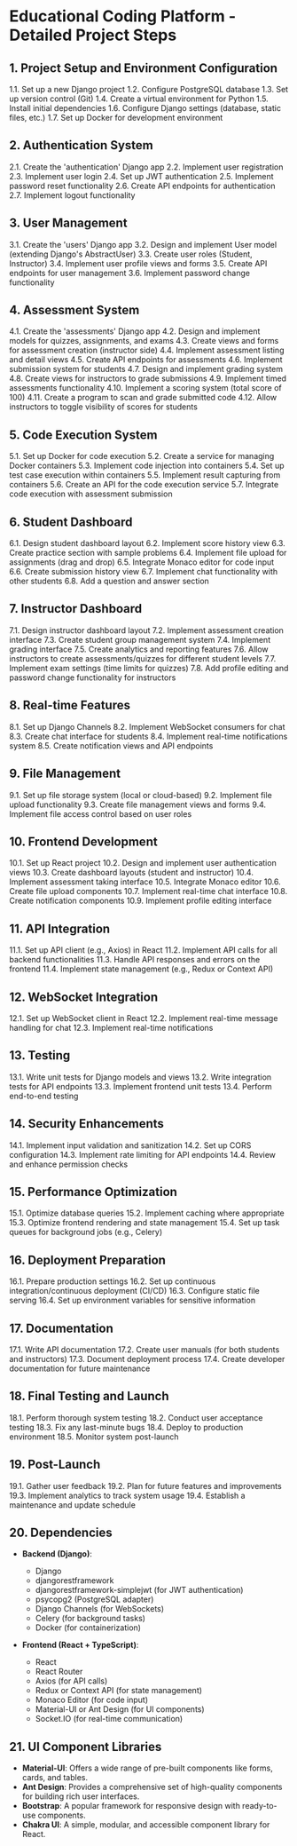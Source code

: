 # Educational Coding Platform - Detailed Project Steps

## 1. Project Setup and Environment Configuration
1.1. Set up a new Django project
1.2. Configure PostgreSQL database
1.3. Set up version control (Git)
1.4. Create a virtual environment for Python
1.5. Install initial dependencies
1.6. Configure Django settings (database, static files, etc.)
1.7. Set up Docker for development environment

## 2. Authentication System
2.1. Create the 'authentication' Django app
2.2. Implement user registration
2.3. Implement user login
2.4. Set up JWT authentication
2.5. Implement password reset functionality
2.6. Create API endpoints for authentication
2.7. Implement logout functionality

## 3. User Management
3.1. Create the 'users' Django app
3.2. Design and implement User model (extending Django's AbstractUser)
3.3. Create user roles (Student, Instructor)
3.4. Implement user profile views and forms
3.5. Create API endpoints for user management
3.6. Implement password change functionality

## 4. Assessment System
4.1. Create the 'assessments' Django app
4.2. Design and implement models for quizzes, assignments, and exams
4.3. Create views and forms for assessment creation (instructor side)
4.4. Implement assessment listing and detail views
4.5. Create API endpoints for assessments
4.6. Implement submission system for students
4.7. Design and implement grading system
4.8. Create views for instructors to grade submissions
4.9. Implement timed assessments functionality
4.10. Implement a scoring system (total score of 100)
4.11. Create a program to scan and grade submitted code
4.12. Allow instructors to toggle visibility of scores for students

## 5. Code Execution System
5.1. Set up Docker for code execution
5.2. Create a service for managing Docker containers
5.3. Implement code injection into containers
5.4. Set up test case execution within containers
5.5. Implement result capturing from containers
5.6. Create an API for the code execution service
5.7. Integrate code execution with assessment submission

## 6. Student Dashboard
6.1. Design student dashboard layout
6.2. Implement score history view
6.3. Create practice section with sample problems
6.4. Implement file upload for assignments (drag and drop)
6.5. Integrate Monaco editor for code input
6.6. Create submission history view
6.7. Implement chat functionality with other students
6.8. Add a question and answer section

## 7. Instructor Dashboard
7.1. Design instructor dashboard layout
7.2. Implement assessment creation interface
7.3. Create student group management system
7.4. Implement grading interface
7.5. Create analytics and reporting features
7.6. Allow instructors to create assessments/quizzes for different student levels
7.7. Implement exam settings (time limits for quizzes)
7.8. Add profile editing and password change functionality for instructors

## 8. Real-time Features
8.1. Set up Django Channels
8.2. Implement WebSocket consumers for chat
8.3. Create chat interface for students
8.4. Implement real-time notifications system
8.5. Create notification views and API endpoints

## 9. File Management
9.1. Set up file storage system (local or cloud-based)
9.2. Implement file upload functionality
9.3. Create file management views and forms
9.4. Implement file access control based on user roles

## 10. Frontend Development
10.1. Set up React project
10.2. Design and implement user authentication views
10.3. Create dashboard layouts (student and instructor)
10.4. Implement assessment taking interface
10.5. Integrate Monaco editor
10.6. Create file upload components
10.7. Implement real-time chat interface
10.8. Create notification components
10.9. Implement profile editing interface

## 11. API Integration
11.1. Set up API client (e.g., Axios) in React
11.2. Implement API calls for all backend functionalities
11.3. Handle API responses and errors on the frontend
11.4. Implement state management (e.g., Redux or Context API)

## 12. WebSocket Integration
12.1. Set up WebSocket client in React
12.2. Implement real-time message handling for chat
12.3. Implement real-time notifications

## 13. Testing
13.1. Write unit tests for Django models and views
13.2. Write integration tests for API endpoints
13.3. Implement frontend unit tests
13.4. Perform end-to-end testing

## 14. Security Enhancements
14.1. Implement input validation and sanitization
14.2. Set up CORS configuration
14.3. Implement rate limiting for API endpoints
14.4. Review and enhance permission checks

## 15. Performance Optimization
15.1. Optimize database queries
15.2. Implement caching where appropriate
15.3. Optimize frontend rendering and state management
15.4. Set up task queues for background jobs (e.g., Celery)

## 16. Deployment Preparation
16.1. Prepare production settings
16.2. Set up continuous integration/continuous deployment (CI/CD)
16.3. Configure static file serving
16.4. Set up environment variables for sensitive information

## 17. Documentation
17.1. Write API documentation
17.2. Create user manuals (for both students and instructors)
17.3. Document deployment process
17.4. Create developer documentation for future maintenance

## 18. Final Testing and Launch
18.1. Perform thorough system testing
18.2. Conduct user acceptance testing
18.3. Fix any last-minute bugs
18.4. Deploy to production environment
18.5. Monitor system post-launch

## 19. Post-Launch
19.1. Gather user feedback
19.2. Plan for future features and improvements
19.3. Implement analytics to track system usage
19.4. Establish a maintenance and update schedule

## 20. Dependencies
- **Backend (Django)**:
  - Django
  - djangorestframework
  - djangorestframework-simplejwt (for JWT authentication)
  - psycopg2 (PostgreSQL adapter)
  - Django Channels (for WebSockets)
  - Celery (for background tasks)
  - Docker (for containerization)

- **Frontend (React + TypeScript)**:
  - React
  - React Router
  - Axios (for API calls)
  - Redux or Context API (for state management)
  - Monaco Editor (for code input)
  - Material-UI or Ant Design (for UI components)
  - Socket.IO (for real-time communication)

## 21. UI Component Libraries
- **Material-UI**: Offers a wide range of pre-built components like forms, cards, and tables.
- **Ant Design**: Provides a comprehensive set of high-quality components for building rich user interfaces.
- **Bootstrap**: A popular framework for responsive design with ready-to-use components.
- **Chakra UI**: A simple, modular, and accessible component library for React.